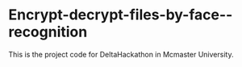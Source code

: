# Encrypt-decrypt-files-by-face--recognition
This is the project code for DeltaHackathon in Mcmaster University.
